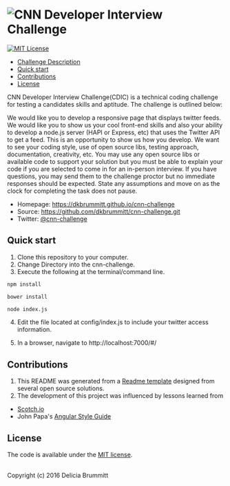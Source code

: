 
# ![CNN](public/favicon.ico) Developer Interview Challenge
[![MIT License](https://img.shields.io/badge/license-MIT-007EC7.svg?style=flat-square)](/LICENSE)

- [Challenge Description](#Description)
- [Quick start](#Quick)
- [Contributions](#Contributions)
- [License](#License)


CNN Developer Interview Challenge(CDIC) is a technical coding challenge for
testing a candidates skills and aptitude. The challenge is outlined below:

<a name="Description"></a>
We would like you to develop a responsive page that displays twitter feeds. We
would like you to show us your cool front-end skills and also your ability to
develop a node.js server (HAPI or Express, etc) that uses the Twitter API to
get a feed.  This is an opportunity to show us how you develop. We want to see
your coding style, use of open source libs, testing approach, documentation,
creativity, etc.  You may use any open source libs or available code to support
your solution but you must be able to explain your code if you are selected to
come in for an in-person interview.  If you have questions, you may send them
to the challenge proctor  but no immediate responses should be
expected.  State any assumptions and move on as the clock for completing the
task does not pause.

* Homepage: https://dkbrummitt.github.io/cnn-challenge
* Source: https://github.com/dkbrummitt/cnn-challenge.git
* Twitter: [@cnn-challenge](https://twitter.com/cnn-challenge)

<a name="Quick"></a>
## Quick start

1. Clone this repository to your computer.
2. Change Directory into the cnn-challenge.
3. Execute the following at the terminal/command line.
  ```sh
  npm install
  ```
  ```sh
  bower install
  ```
  ```sh
  node index.js
  ```
4. Edit the file located at config/index.js to include your twitter access information.

5. In a browser, navigate to http://localhost:7000/#/

<a name="Contributions"></a>
## Contributions
1. This README was generated from a [Readme template](https://github.com/dkbrummitt/readme-template) designed from several
open source solutions.
2. The development of this project was influenced by lessons learned from
  * [Scotch.io](https://scotch.io/tutorials)
  * John Papa's [Angular Style Guide](https://github.com/johnpapa/angular-styleguide)

<a name="License"></a>
## License
The code is available under the [MIT license](LICENSE.md).

<br>
Copyright (c) 2016 Delicia Brummitt
